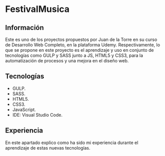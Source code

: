# FestivalMusica
 
## Información

Este es uno de los proyectos propuestos por Juan de la Torre en su curso de Desarrollo Web Completo,
en la plataforma Udemy. Respectivamente, lo que se propone en este proyecto es el aprendizaje y uso en conjunto de tecnologías como GULP y SASS junto a JS, HTML5 y CSS3, para la automatización de procesos y una mejora en el diseño web.

## Tecnologías

- GULP.
- SASS.
- HTML5.
- CSS3.
- JavaScript.
- IDE: Visual Studio Code.

## Experiencia

En este apartado explico como ha sido mi experiencia durante el aprendizaje de estas nuevas tecnologías.
